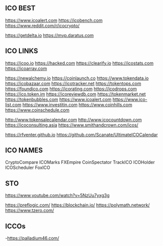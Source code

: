 
## ICO BEST
https://www.icoalert.com
https://icobench.com
https://www.reddit.com/r/icocrypto/

https://getdelta.io
https://mvp.daratus.com

## ICO LINKS
https://icoo.io
https://hacked.com
https://clearify.io
https://icostats.com
https://icoarray.com

https://newalchemy.io
https://coinlaunch.co
https://www.tokendata.io
https://icobazaar.com
https://icotracker.net
https://tokentops.com
https://foundico.com
https://icorating.com
https://icodrops.com
https://ico.token.im
https://icoreviewdb.com
https://tokenmarket.net
https://tokenbubbles.com
https://www.icoalert.com
https://www.ico-list.com
https://www.investitin.com
https://www.coinhills.com
https://www.coinschedule.com

http://www.tokensalecalendar.com
http://www.icocountdown.com
https://icoconsulting.asia
https://www.smithandcrown.com/icos/

https://rfventer.github.io
https://github.com/Scanate/UltimateICOCalendar


## ICO NAMES
CryptoCompare
ICOMarks
FXEmpire
CoinSpectator
TrackICO
ICOHolder
ICOScheduler
FoxICO

## STO
https://www.youtube.com/watch?v=5NzUu7yxg3g

https://preflogic.com/
https://blockchain.io/
https://polymath.network/
https://www.tzero.com/

## ICCOs
-https://palladium46.com/
